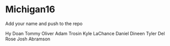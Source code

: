 # Michigan16

Add your name and push to the repo

Hy Doan
Tommy Oliver
Adam Trosin
Kyle LaChance
Daniel Dineen
Tyler Del Rose
Josh Abramson
